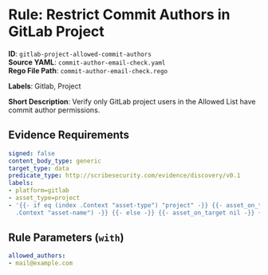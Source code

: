 # Rule: Restrict Commit Authors in GitLab Project

**ID**: `gitlab-project-allowed-commit-authors`  
**Source YAML**: `commit-author-email-check.yaml`  
**Rego File Path**: `commit-author-email-check.rego`  

**Labels**: Gitlab, Project

**Short Description**: Verify only GitLab project users in the Allowed List have commit author permissions.

## Evidence Requirements

```yaml
signed: false
content_body_type: generic
target_type: data
predicate_type: http://scribesecurity.com/evidence/discovery/v0.1
labels:
- platform=gitlab
- asset_type=project
- '{{- if eq (index .Context "asset-type") "project" -}} {{- asset_on_target (index
  .Context "asset-name") -}} {{- else -}} {{- asset_on_target nil -}} {{- end -}}'
```
## Rule Parameters (`with`)

```yaml
allowed_authors:
- mail@example.com
```
